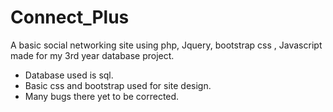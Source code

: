 # Connect_Plus

A basic social networking site using php, Jquery, bootstrap css , Javascript made for my 3rd year database project. 

* Database used is sql.
* Basic css and bootstrap used for site design.
* Many bugs there yet to be corrected.
